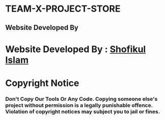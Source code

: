# TEAM-X-PROJECT-STORE
<h2>Website Developed By</h2>
<h1>Website Developed By : <a href="https://www.facebook.com/S80F9KU50"> Shofikul Islam </a></h1>

<h1>Copyright Notice</h1>
<h3>Don't Copy Our Tools Or Any Code. Copying someone else's project without permission is a legally punishable offence. Violation of copyright notices may subject you to jail or fines.</h3>

